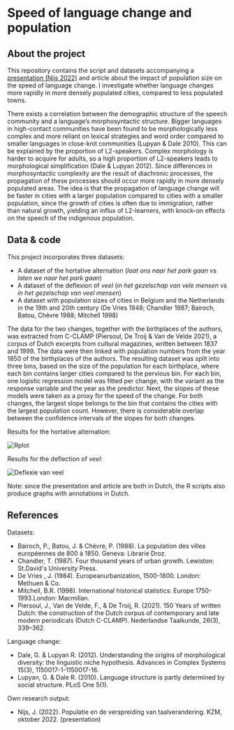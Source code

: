 # Speed of language change and population
## About the project
This repository contains the script and datasets accompanying a [presentation (Nijs 2022)](https://kzm.be/programma-herfstvergadering-2022-15-oktober-2022-9-45-kantl-gent/) and article about the impact of population size on the speed of language change. I investigate whether language changes more rapidly in more densely populated cities, compared to less populated towns.

There exists a correlation between the demographic structure of the speech community and a language’s morphosyntactic structure. Bigger languages in high-contact communities have been found to be morphologically less complex and more reliant on lexical strategies and word order compared to smaller languages in close-knit communities (Lupyan & Dale 2010). This can be explained by the proportion of L2-speakers. Complex morphology is harder to acquire for adults, so a high proportion of L2-speakers leads to morphological simplification (Dale & Lupyan 2012). Since differences in morphosyntactic complexity are the result of diachronic processes, the propagation of these processes should occur more rapidly in more densely populated areas. The idea is that the propagation of language change will be faster in cities with a larger population compared to cities with a smaller population, since the growth of cities is often due to immigration, rather than natural growth, yielding an influx of L2-learners, with knock-on effects on the speech of the indigenous population.

## Data & code
This project incorporates three datasets: 
- A dataset of the hortative alternation (*laat ons naar het park gaan* vs *laten we naar het park gaan*)
- A dataset of the deflexion of *veel* (*in het gezelschap van vele mensen* vs *in het gezelschap van veel mensen*)
- A dataset with population sizes of cities in Belgium and the Netherlands in the 19th and 20th century (De Vries 1948; Chandler 1987; Bairoch, Batou, Chèvre 1988; Mitchell 1998)

The data for the two changes, together with the birthplaces of the authors, was extracted from C-CLAMP (Piersoul, De Troij & Van de Velde 2021), a corpus of Dutch excerpts from cultural magazines, written between 1837 and 1999. The data were then linked with population numbers from the year 1850 of the birthplaces of the authors. The resulting dataset was split into three bins, based on the size of the population for each birthplace, where each bin contains larger cities compared to the pervious bin. For each bin, one logistic regression model was fitted per change, with the variant as the response variable and the year as the predictor. Next, the slopes of these models were taken as a proxy for the speed of the change. For both changes, the largest slope belongs to the bin that contains the cities with the largest population count. However, there is considerable overlap between the confidence intervals of the slopes for both changes.

Results for the hortative alternation:

![Rplot](https://user-images.githubusercontent.com/107923146/212690814-0069dc5d-e288-4e78-b788-a28e6501a8e1.png)


Results for the deflection of *veel*:

![Deflexie van veel](https://user-images.githubusercontent.com/107923146/212686616-e951b6ff-717a-4384-97af-1e0f118c78c2.png)


Note: since the presentation and article are both in Dutch, the R scripts also produce graphs with annotations in Dutch.

## References
Datasets:
- Bairoch, P., Batou, J. & Chèvre, P. (1988). La population des villes européennes de 800 à 1850. Geneva: Librarie Droz.
- Chandler, T. (1987). Four thousand years of urban growth. Lewiston: St.David's University Press.
- De Vries , J. (1984). Europeanurbanization, 1500-1800. London: Methuen & Co.
- Mitchell, B.R. (1998). International historical statistics: Europe 1750-1993.London: Macmillan.
- Piersoul, J., Van de Velde, F., & De Troij, R. (2021). 150 Years of written Dutch: the construction of the Dutch corpus of contemporary and late modern periodicals (Dutch C-CLAMP). Nederlandse Taalkunde, 26(3), 339–362.

Language change:
- Dale, G. & Lupyan R. (2012). Understanding the origins of morphological diversity: the linguistic niche hypothesis. Advances in Complex Systems 15(3), 1150017-1-1150017-16.
- Lupyan, G. & Dale R. (2010). Language structure is partly determined by social structure. PLoS One 5(1).

Own research output:
- Nijs, J. (2022). Populatie en de verspreiding van taalverandering. KZM, oktober 2022. (presentation)
